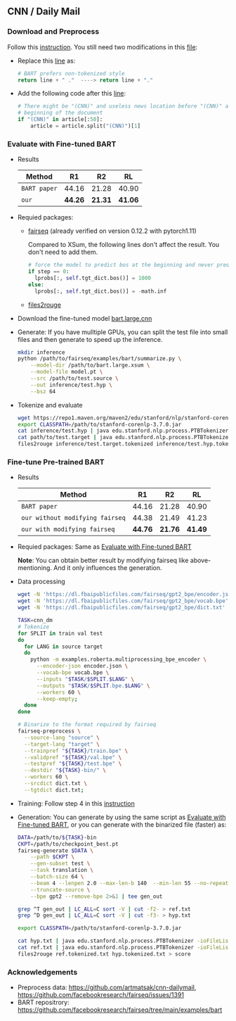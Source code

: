 ## CNN / Daily Mail
### Download and Preprocess
Follow this [instruction](https://github.com/artmatsak/cnn-dailymail). You still need 
two modifications in this [file](https://github.com/artmatsak/cnn-dailymail/blob/master/make_datafiles.py):
  * Replace this [line](https://github.com/artmatsak/cnn-dailymail/blob/b6d20708a1180f58dd96b5ab923ed099ced6b2ab/make_datafiles.py#L49) as:
    ```python
    # BART prefers non-tokenized style
    return line + " ."  ----> return line + "."  
    ```
  * Add the following code after this [line](https://github.com/artmatsak/cnn-dailymail/blob/b6d20708a1180f58dd96b5ab923ed099ced6b2ab/make_datafiles.py#L108):
    ```python
    # There might be "(CNN)" and useless news location before "(CNN)" at the 
    # beginning of the document
    if "(CNN)" in article[:50]:
        article = article.split("(CNN)")[1]
    ```

  
### Evaluate with Fine-tuned BART
* Results

  Method |    R1     |    R2     | RL 
  ---|:---------:|:---------:|:---:
  `BART paper` |   44.16   |   21.28   | 40.90 
  `our` | **44.26** | **21.31** | **41.06**

* Requied packages:
  * [fairseq](https://github.com/facebookresearch/fairseq#requirements-and-installation) 
  (already verified on version 0.12.2 with pytorch1.11)
    
      Compared to XSum, the following lines don't affect the result. 
  You don't need to add them.
      ```python
      # force the model to predict bos at the beginning and never predict bos later
      if step == 0:
        lprobs[:, self.tgt_dict.bos()] = 1000
      else:
        lprobs[:, self.tgt_dict.bos()] = -math.inf
      ```
  * [files2rouge](https://github.com/pltrdy/files2rouge)

* Download the fine-tuned model [bart.large.cnn](https://github.com/facebookresearch/fairseq/tree/main/examples/bart#pre-trained-models)
* Generate: If you have mulltiple GPUs, you can split the test file into small files
and then generate to speed up the inference.
  ```bash
  mkdir inference
  python /path/to/fairseq/examples/bart/summarize.py \
      --model-dir /path/to/bart.large.xsum \
      --model-file model.pt \
      --src /path/to/test.source \
      --out inference/test.hyp \
      --bsz 64 
  ```
* Tokenize and evaluate
  ```bash
  wget https://repo1.maven.org/maven2/edu/stanford/nlp/stanford-corenlp/3.7.0/stanford-corenlp-3.7.0.jar
  export CLASSPATH=/path/to/stanford-corenlp-3.7.0.jar
  cat inference/test.hyp | java edu.stanford.nlp.process.PTBTokenizer -ioFileList -preserveLines > inference/test.hyp.tokenized
  cat path/to/test.target | java edu.stanford.nlp.process.PTBTokenizer -ioFileList -preserveLines > inference/test.target.tokenized
  files2rouge inference/test.target.tokenized inference/test.hyp.tokenized > inference/score
  ```

### Fine-tune Pre-trained BART
* Results

  Method |    R1     |    R2     | RL 
  ---|:---------:|:---------:|:---:
  `BART paper` |   44.16   |   21.28   | 40.90 
  `our without modifying fairseq` |   44.38   |   21.49   | 41.23 
  `our with modifying fairseq` | **44.76** | **21.76** | **41.49** 

* Requied packages: Same as [Evaluate with Fine-tuned BART](#evaluate-with-fine-tuned-bart)

  **Note**: You can obtain better result by modifying fairseq like above-mentioning. And it only
  influences the generation.

* Data processing
  ```bash
  wget -N 'https://dl.fbaipublicfiles.com/fairseq/gpt2_bpe/encoder.json'
  wget -N 'https://dl.fbaipublicfiles.com/fairseq/gpt2_bpe/vocab.bpe'
  wget -N 'https://dl.fbaipublicfiles.com/fairseq/gpt2_bpe/dict.txt'

  TASK=cnn_dm
  # Tokenize
  for SPLIT in train val test
  do
    for LANG in source target
    do
      python -m examples.roberta.multiprocessing_bpe_encoder \
        --encoder-json encoder.json \
        --vocab-bpe vocab.bpe \
        --inputs "$TASK/$SPLIT.$LANG" \
        --outputs "$TASK/$SPLIT.bpe.$LANG" \
        --workers 60 \
        --keep-empty;
    done
  done
  
  # Binarize to the format required by fairseq
  fairseq-preprocess \
    --source-lang "source" \
    --target-lang "target" \
    --trainpref "${TASK}/train.bpe" \
    --validpref "${TASK}/val.bpe" \
    --testpref "${TASK}/test.bpe" \
    --destdir "${TASK}-bin/" \
    --workers 60 \
    --srcdict dict.txt \
    --tgtdict dict.txt;
  
  ```
* Training: Follow step 4 in this [instruction](https://github.com/facebookresearch/fairseq/blob/main/examples/bart/README.summarization.md)
* Generation: You can generate by using the same script as [Evaluate with Fine-tuned BART](#evaluate-with-fine-tuned-bart), 
  or you can generate with the binarized file (faster) as:
  ```bash
  DATA=/path/to/${TASK}-bin
  CKPT=/path/to/checkpoint_best.pt
  fairseq-generate $DATA \
      --path $CKPT \
      --gen-subset test \
      --task translation \
      --batch-size 64 \
      --beam 4 --lenpen 2.0 --max-len-b 140  --min-len 55 --no-repeat-ngram-size 3 \
      --truncate-source \
      --bpe gpt2 --remove-bpe 2>&1 | tee gen_out
  
  grep ^T gen_out | LC_ALL=C sort -V | cut -f2- > ref.txt
  grep ^D gen_out | LC_ALL=C sort -V | cut -f3- > hyp.txt

  export CLASSPATH=/path/to/stanford-corenlp-3.7.0.jar

  cat hyp.txt | java edu.stanford.nlp.process.PTBTokenizer -ioFileList -preserveLines > hyp.tokenized.txt
  cat ref.txt | java edu.stanford.nlp.process.PTBTokenizer -ioFileList -preserveLines > ref.tokenized.txt
  files2rouge ref.tokenized.txt hyp.tokenized.txt > score
  ```

    

### Acknowledgements
* Preprocess data: https://github.com/artmatsak/cnn-dailymail, https://github.com/facebookresearch/fairseq/issues/1391
* BART repositrory: https://github.com/facebookresearch/fairseq/tree/main/examples/bart
